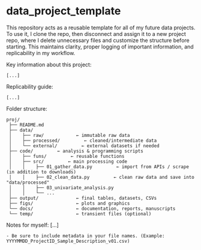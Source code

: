 # data_project_template
This repository acts as a reusable template for all of my future data projects. To use it, I clone the repo, then disconnect and assign it to a new project repo, where I delete unnecessary files and customize the structure before starting. This maintains clarity, proper logging of important information, and replicability in my workflow.

Key information about this project: 
```
[...]
```

Replicability guide: 
```
[...]
```

Folder structure: 
```
proj/
 ├── README.md
 ├── data/
 │    ├── raw/            ← immutable raw data
 │    ├── processed/         ← cleaned/intermediate data
 │    └── external/         ← external datasets if needed
 ├── code/         ← analysis & programming scripts
 │    ├── funs/         ← reusable functions
 │    ├── src/         ← main processing code
 │    │    ├── 01_gather_data.py         ← import from APIs / scrape (in addition to downloads)
 │    │    ├── 02_clean_data.py         ← clean raw data and save into "data/processed"
 │    │    ├── 03_univariate_analysis.py     
 │    │    └── ...
 ├── output/              ← final tables, datasets, CSVs
 ├── figs/                ← plots and graphics
 └── docs/                ← documentation, reports, manuscripts
 └── temp/                ← transient files (optional)
 ```

Notes for myself: [...] 
```
- Be sure to include metadata in your file names. (Example: YYYYMMDD_ProjectID_Sample_Description_v01.csv)
```
